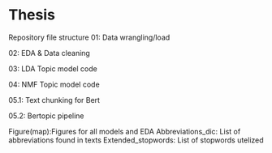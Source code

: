 # Thesis

Repository file structure
01: Data wrangling/load

02: EDA & Data cleaning

03: LDA Topic model code

04: NMF Topic model code

05.1: Text chunking for Bert

05.2: Bertopic pipeline  

Figure(map):Figures for all models and EDA
Abbreviations_dic: List of abbreviations found in texts
Extended_stopwords: List of stopwords utelized
